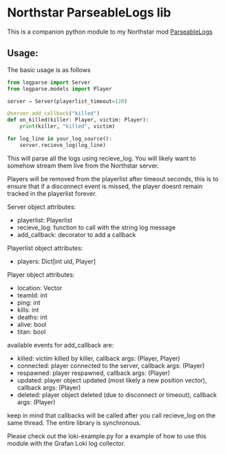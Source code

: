# Northstar ParseableLogs lib

This is a companion python module to my Northstar mod [ParseableLogs](https://northstar.thunderstore.io/package/laundmo/ParseableLogs/)

## Usage:

The basic usage is as follows

```py
from logparse import Server
from logparse.models import Player

server = Server(playerlist_timeout=120)

@server.add_callback("killed")
def on_killed(killer: Player, victim: Player):
    print(killer, "killed", victim)

for log_line in your_log_source():
    server.recieve_log(log_line)
```

This will parse all the logs using recieve_log. You will likely want to somehow stream them live from the Northstar server.

Players will be removed from the playerlist after timeout seconds, this is to ensure that if a disconnect event is missed, the player doesnt remain tracked in the playerlist forever.

Server object attributes:

- playerlist: Playerlist
- recieve_log: function to call with the string log message
- add_callback: decorator to add a callback

Playerlist object attributes:

- players: Dict[int uid, Player]

Player object attributes:

- location: Vector
- teamId: int
- ping: int
- kills: int
- deaths: int
- alive: bool
- titan: bool

available events for add_callback are:

- killed: victim killed by killer, callback args: (Player, Player)
- connected: player connected to the server, callback args: (Player)
- respawned: player respawned, callback args: (Player)
- updated: player object updated (most likely a new position vector), callback args: (Player)
- deleted: player object deleted (due to disconnect or timeout), callback args: (Player)

keep in mind that callbacks will be called after you call recieve_log on the same thread. The entire library is synchronous.

Please check out the loki-example.py for a example of how to use this module with the Grafan Loki log collector.
